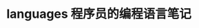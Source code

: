 # languages 程序员的编程语言笔记       
     
               
             
                
       
           
 
 
 
